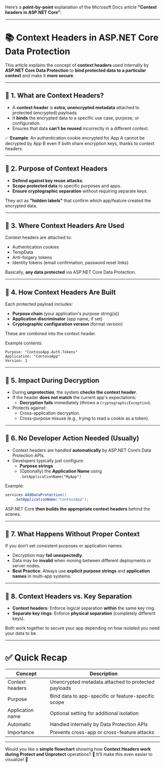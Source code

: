 Here’s a **point-by-point** explanation of the Microsoft Docs article **"Context headers in ASP.NET Core"**:

---

# 📚 Context Headers in ASP.NET Core Data Protection

This article explains the concept of **context headers** used internally by **ASP.NET Core Data Protection** to **bind protected data to a particular context** and make it **more secure**.

---

## 🔹 1. **What are Context Headers?**

- A **context header** is **extra, unencrypted metadata** attached to protected (encrypted) payloads.
- It **binds** the encrypted data to a specific use case, purpose, or configuration.
- Ensures that data **can't be reused** incorrectly in a different context.

✅ **Example**: An authentication cookie encrypted for App A cannot be decrypted by App B even if both share encryption keys, thanks to context headers.

---

## 🔹 2. **Purpose of Context Headers**

- **Defend against key reuse attacks**.
- **Scope protected data** to specific purposes and apps.
- **Ensure cryptographic separation** without requiring separate keys.

They act as **"hidden labels"** that confirm which app/feature created the encrypted data.

---

## 🔹 3. **Where Context Headers Are Used**

Context headers are attached to:

- Authentication cookies
- TempData
- Anti-forgery tokens
- Identity tokens (email confirmation, password reset links)

Basically, **any data protected** via ASP.NET Core Data Protection.

---

## 🔹 4. **How Context Headers Are Built**

Each protected payload includes:
- **Purpose chain** (your application's purpose string(s))
- **Application discriminator** (app name, if set)
- **Cryptographic configuration version** (format version)

These are combined into the context header.

Example contents:

```plaintext
Purpose: "ContosoApp.Auth.Tokens"
Application: "ContosoApp"
Version: 1
```

---

## 🔹 5. **Impact During Decryption**

- During **unprotection**, the system **checks the context header**.
- If the header **does not match** the current app's expectations:
  - **Decryption fails** immediately (throws a `CryptographicException`).
- Protects against:
  - Cross-application decryption.
  - Cross-purpose misuse (e.g., trying to read a cookie as a token).

---

## 🔹 6. **No Developer Action Needed (Usually)**

- Context headers are handled **automatically** by ASP.NET Core’s Data Protection APIs.
- Developers typically just configure:
  - **Purpose strings**
  - (Optionally) the **Application Name** using `.SetApplicationName("MyApp")`

Example:

```csharp
services.AddDataProtection()
    .SetApplicationName("ContosoApp");
```

ASP.NET Core **then builds the appropriate context headers** behind the scenes.

---

## 🔹 7. **What Happens Without Proper Context**

If you don’t set consistent purposes or application names:

- Decryption may **fail unexpectedly**.
- Data may be **invalid** when moving between different deployments or server nodes.
- **Best Practice**: Always use **explicit purpose strings** and **application names** in multi-app systems.

---

## 🔹 8. **Context Headers vs. Key Separation**

- **Context headers**: Enforce logical separation **within** the same key ring.
- **Separate key rings**: Enforce **physical separation** (completely different keys).

Both work together to secure your app depending on how isolated you need your data to be.

---

# ✅ Quick Recap

| Concept | Description |
|---------|-------------|
| Context headers | Unencrypted metadata attached to protected payloads |
| Purpose | Bind data to app-specific or feature-specific scope |
| Application name | Optional setting for additional isolation |
| Automatic | Handled internally by Data Protection APIs |
| Importance | Prevents cross-app or cross-feature attacks |

---

Would you like a **simple flowchart** showing how **Context Headers work during Protect and Unprotect** operations? 🎯 It’ll make this even easier to visualize! 🚀